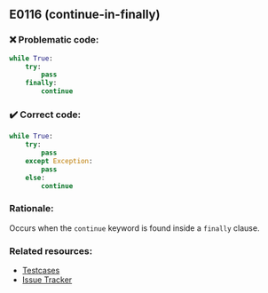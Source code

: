 ## E0116 (continue-in-finally)

### :x: Problematic code:

```python
while True:
    try:
        pass
    finally:
        continue
```

### :heavy_check_mark: Correct code:

```python
while True:
    try:
        pass
    except Exception:
        pass
    else:
        continue
```

### Rationale:

Occurs when the `continue` keyword is found inside a `finally` clause.

### Related resources:

- [Testcases](https://github.com/PyCQA/pylint/blob/master/tests/functional/c/continue_in_finally.py)
- [Issue Tracker](https://github.com/PyCQA/pylint/issues?q=is%3Aissue+%22continue-in-finally%22+OR+%22E0116%22)
